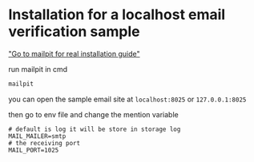 # Installation for a localhost email verification sample

["Go to mailpit for real installation guide"]("https://mailpit.axllent.org/docs/install/")


run mailpit in cmd
```cmd
mailpit
```

you can open the sample email site at
`localhost:8025` or `127.0.0.1:8025`

then go to env file and change the mention variable
```.env
# default is log it will be store in storage log
MAIL_MAILER=smtp
# the receiving port
MAIL_PORT=1025
```